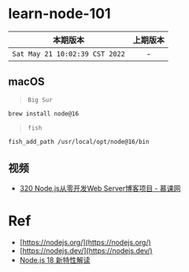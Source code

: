 # learn-node-101

|本期版本|上期版本
|:---:|:---:
`Sat May 21 10:02:39 CST 2022` | -


## macOS

> `Big Sur`

```bash
brew install node@16
```

> `fish`

```bash
fish_add_path /usr/local/opt/node@16/bin
```

## 视频

* [320 Node.js从零开发Web Server博客项目 - 慕课网](./imooc-320)

# Ref

* [https://nodejs.org/](https://nodejs.org/)
* [https://nodejs.dev/](https://nodejs.dev/)
* [Node.js 18 新特性解读](https://zhuanlan.zhihu.com/p/502951532)